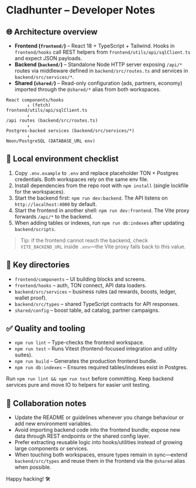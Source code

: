 # Cladhunter – Developer Notes

## 🌐 Architecture overview
- **Frontend (`frontend/`)** – React 18 + TypeScript + Tailwind. Hooks in `frontend/hooks` call REST helpers from `frontend/utils/api/sqlClient.ts` and expect JSON payloads.
- **Backend (`backend/`)** – Standalone Node HTTP server exposing `/api/*` routes via middleware defined in `backend/src/routes.ts` and services in `backend/src/services/*`.
- **Shared (`shared/`)** – Read-only configuration (ads, partners, economy) imported through the `@shared/*` alias from both workspaces.

```
React components/hooks
        ↓ (fetch)
frontend/utils/api/sqlClient.ts
        ↓
/api routes (backend/src/routes.ts)
        ↓
Postgres-backed services (backend/src/services/*)
        ↓
Neon/PostgreSQL (DATABASE_URL env)
```

## 🧰 Local environment checklist
1. Copy `.env.example` to `.env` and replace placeholder TON + Postgres credentials. Both workspaces rely on the same env file.
2. Install dependencies from the repo root with `npm install` (single lockfile for the workspaces).
3. Start the backend first: `npm run dev:backend`. The API listens on `http://localhost:4000` by default.
4. Start the frontend in another shell: `npm run dev:frontend`. The Vite proxy forwards `/api/*` to the backend.
5. When adding tables or indexes, run `npm run db:indexes` after updating `backend/scripts`.

> Tip: if the frontend cannot reach the backend, check `VITE_BACKEND_URL` inside `.env`—the Vite proxy falls back to this value.

## 📁 Key directories
- `frontend/components` – UI building blocks and screens.
- `frontend/hooks` – auth, TON connect, API data loaders.
- `backend/src/services` – business rules (ad rewards, boosts, ledger, wallet proof).
- `backend/src/types` – shared TypeScript contracts for API responses.
- `shared/config` – boost table, ad catalog, partner campaigns.

## ✅ Quality and tooling
- `npm run lint` – Type-checks the frontend workspace.
- `npm run test` – Runs Vitest (frontend-focused integration and utility suites).
- `npm run build` – Generates the production frontend bundle.
- `npm run db:indexes` – Ensures required tables/indexes exist in Postgres.

Run `npm run lint && npm run test` before committing. Keep backend services pure and move IO to helpers for easier unit testing.

## 📝 Collaboration notes
- Update the README or guidelines whenever you change behaviour or add new environment variables.
- Avoid importing backend code into the frontend bundle; expose new data through REST endpoints or the shared config layer.
- Prefer extracting reusable logic into hooks/utilities instead of growing large components or services.
- When touching both workspaces, ensure types remain in sync—extend `backend/src/types` and reuse them in the frontend via the `@shared` alias when possible.

Happy hacking! 🛠️
